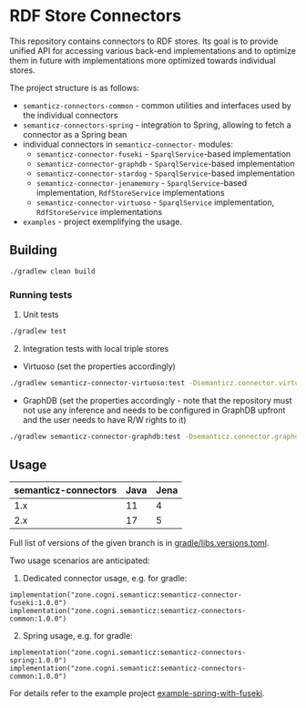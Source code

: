 # RDF Store Connectors

This repository contains connectors to RDF stores. Its goal is to provide unified API for accessing various back-end 
implementations and to optimize them in future with implementations more optimized towards individual stores.

The project structure is as follows:
- `semanticz-connectors-common` - common utilities and interfaces used by the individual connectors
- `semanticz-connectors-spring` - integration to Spring, allowing to fetch a connector as a Spring bean
- individual connectors in `semanticz-connector-` modules:
  - `semanticz-connector-fuseki` - `SparqlService`-based implementation  
  - `semanticz-connector-graphdb` - `SparqlService`-based implementation  
  - `semanticz-connector-stardog` - `SparqlService`-based implementation  
  - `semanticz-connector-jenamemory` - `SparqlService`-based implementation, `RdfStoreService` implementations  
  - `semanticz-connector-virtuoso` - `SparqlService` implementation, `RdfStoreService` implementations
- `examples` - project exemplifying the usage. 

## Building

```bash
./gradlew clean build
```

### Running tests

1. Unit tests
```bash
./gradlew test
```

2. Integration tests with local triple stores
- Virtuoso (set the properties accordingly)
```bash
./gradlew semanticz-connector-virtuoso:test -Dsemanticz.connector.virtuoso.tests.enabled=true -Dsemanticz.connector.virtuoso.tests.url=http://localhost:8890/sparql-auth -Dsemanticz.connector.virtuoso.tests.username=dba -Dsemanticz.connector.virtuoso.tests.password=dba 
```

- GraphDB (set the properties accordingly - note that the repository must not use any inference and needs to be configured in GraphDB upfront and the user needs to have R/W rights to it)
```bash
./gradlew semanticz-connector-graphdb:test -Dsemanticz.connector.graphdb.tests.enabled=true -Dsemanticz.connector.graphdb.tests.url=http://localhost:7200 -Dsemanticz.connector.graphdb.tests.repository=test -Dsemanticz.connector.graphdb.tests.username=test -Dsemanticz.connector.graphdb.tests.password=test 
```

## Usage

| semanticz-connectors | Java | Jena |
|----------------------|------|------|
| 1.x                  | 11   | 4    |
| 2.x                  | 17   | 5    |

Full list of versions of the given branch is in [gradle/libs.versions.toml](gradle/libs.versions.toml).

Two usage scenarios are anticipated:
1. Dedicated connector usage, e.g. for gradle:
```
implementation("zone.cogni.semanticz:semanticz-connector-fuseki:1.0.0")
implementation("zone.cogni.semanticz:semanticz-connectors-common:1.0.0")
```

2. Spring usage, e.g. for gradle:
```
implementation("zone.cogni.semanticz:semanticz-connectors-spring:1.0.0")
implementation("zone.cogni.semanticz:semanticz-connectors-common:1.0.0")
```

For details refer to the example project [example-spring-with-fuseki](examples/example-spring-with-fuseki).
